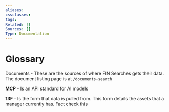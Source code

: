 ```yaml
---
aliases:
cssclasses:
tags:
Related: []
Sources: []
Type: Documentation
---
```

# Glossary

Documents - These are the sources of where FIN Searches gets their data. The document listing page is at `/documents-search`

**MCP** - Is an API standard for AI models

**13F** - Is the form that data is pulled from. This form details the assets that a manager currently has. Fact check this
